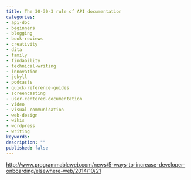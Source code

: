 ```yaml
---
title: The 30-30-3 rule of API documentation
categories:
- api-doc
- beginners
- blogging
- book-reviews
- creativity
- dita
- family
- findability
- technical-writing
- innovation
- jekyll
- podcasts
- quick-reference-guides
- screencasting
- user-centered-documentation
- video
- visual-communication
- web-design
- wikis
- wordpress
- writing
keywords: 
description: ""
published: false
---
```


http://www.programmableweb.com/news/5-ways-to-increase-developer-onboarding/elsewhere-web/2014/10/21